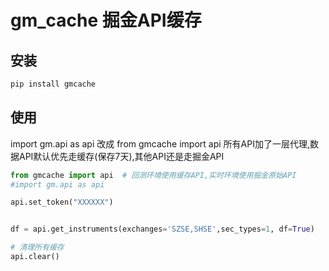 # gm_cache 掘金API缓存
## 安装
```python
pip install gmcache
```
## 使用

import gm.api as api  改成 from gmcache import api
所有API加了一层代理,数据API默认优先走缓存(保存7天),其他API还是走掘金API

```python
from gmcache import api  # 回测环境使用缓存API,实时环境使用掘金原始API
#import gm.api as api  

api.set_token("XXXXXX")


df = api.get_instruments(exchanges='SZSE,SHSE',sec_types=1, df=True)

# 清理所有缓存
api.clear()
```
